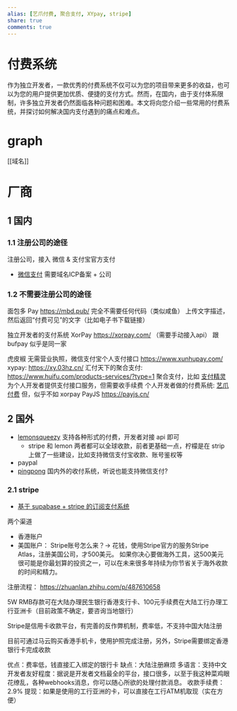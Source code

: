 ```yaml
---
alias: [艺爪付费, 聚合支付, XYpay, stripe]
share: true
comments: true
---
```

# 付费系统
作为独立开发者，一款优秀的付费系统不仅可以为您的项目带来更多的收益，也可以为您的用户提供更加优质、便捷的支付方式。然而，在国内，由于支付体系限制，许多独立开发者仍然面临各种问题和困难。本文将向您介绍一些常用的付费系统，并探讨如何解决国内支付遇到的痛点和难点。

# graph
[[域名]]

# 厂商

## 1 国内

### 1.1 注册公司的途径
注册公司，接入 微信 & 支付宝官方支付

- [微信支付](https://pay.weixin.qq.com/static/applyment_guide/applyment_detail_website.shtml) 需要域名ICP备案 + 公司

### 1.2 不需要注册公司的途径

面包多 Pay https://mbd.pub/ 完全不需要任何代码（类似咸鱼） 上传文字描述，然后返回“付费可见”的文字（比如电子书下载链接）

独立开发者的支付系统 XorPay https://xorpay.com/ （需要手动接入api） 跟 bufpay 似乎是同一家

虎皮椒 无需营业执照，微信支付宝个人支付接口 https://www.xunhupay.com/
xypay: https://xy.03hz.cn/
汇付天下的聚合支付: https://www.huifu.com/products-services/?type=1
聚合支付，比如 [支付精灵](http://www.payelves.com) 为个人开发者提供支付接口服务，但需要收手续费
个人开发者做的付费系统: [艺爪付费](https://www.ezfuns.com/revenue/) 但，似乎不如 xorpay
PayJS https://payjs.cn/

## 2 国外

- [lemonsqueezy](https://www.lemonsqueezy.com/) 支持各种形式的付费，开发者对接 api 即可
    - stripe 和 lemon 两者都可以全球收款，前者更基础一点，柠檬是在 strip 上做了一些建设，比如支持微信支付宝收款、账号鉴权等
- paypal
- [pingpong](https://www.pingpongx.com/)  国内外的收付系统，听说也能支持微信支付?

### 2.1 stripe
- [基于 supabase + stripe 的订阅支付系统](https://github.com/vercel/nextjs-subscription-payments)

两个渠道
- 香港账户
- 美国账户： Stripe账号怎么来？→ 花钱，使用Stripe官方的服务Stripe Atlas，注册美国公司，才500美元。 如果你决心要做海外工具，这500美元很可能是你最划算的投资之一，可以在未来很多年持续为你节省关于海外收款的时间和精力。

注册流程： https://zhuanlan.zhihu.com/p/487610658

5W RMB存款可在大陆办理民生银行香港支行卡、100元手续费在大陆工行办理工行亚洲卡（目前政策不确定，要咨询当地银行）

Stripe是信用卡收款平台，有完善的反作弊机制，费率低，不支持中国大陆注册

目前可通过马云购买香港手机卡，使用护照完成注册，另外，Stripe需要绑定香港银行卡完成收款

优点：费率低，钱直接汇入绑定的银行卡
缺点：大陆注册麻烦
多语言：支持中文
开发者友好程度：据说是开发者文档最全的平台，接口很多，以至于我这种菜鸡眼花缭乱，各种webhooks消息，你可以随心所欲的处理付款消息。
收款手续费：2.9%
提现：如果是使用的工行亚洲的卡，可以直接在工行ATM机取现（实在方便）